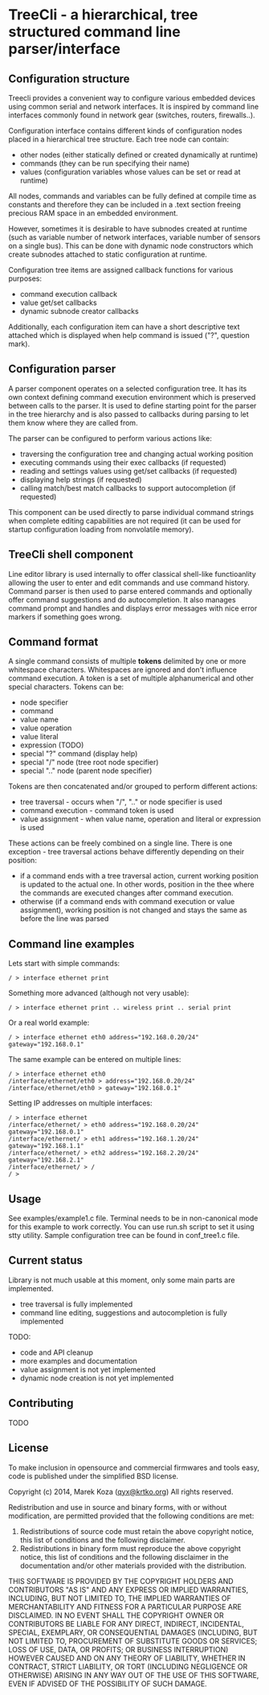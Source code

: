 TreeCli - a hierarchical, tree structured command line parser/interface
=========================================================================

Configuration structure
-----------------------------

Treecli provides a convenient way to configure various embedded devices using
common serial and network interfaces. It is inspired by command line interfaces
commonly found in network gear (switches, routers, firewalls..).

Configuration interface contains different kinds of configuration nodes placed
in a hierarchical tree structure. Each tree node can contain:

* other nodes (either statically defined or created dynamically at runtime)
* commands (they can be run specifying their name)
* values (configuration variables whose values can be set or read at runtime)

All nodes, commands and variables can be fully defined at compile time as
constants and therefore they can be included in a .text section freeing precious
RAM space in an embedded environment.

However, sometimes it is desirable to have subnodes created at runtime (such as
variable number of network interfaces, variable number of sensors on a single
bus). This can be done with dynamic node constructors which create subnodes
attached to static configuration at runtime.

Configuration tree items are assigned callback functions for various purposes:

* command execution callback
* value get/set callbacks
* dynamic subnode creator callbacks

Additionally, each configuration item can have a short descriptive text attached
which is displayed when help command is issued ("?", question mark).


Configuration parser
-----------------------------

A parser component operates on a selected configuration tree. It has its own context
defining command execution environment which is preserved between calls to the
parser. It is used to define starting point for the parser in the tree hierarchy
and is also passed to callbacks during parsing to let them know where they are
called from.

The parser can be configured to perform various actions like:

* traversing the configuration tree and changing actual working position
* executing commands using their exec callbacks (if requested)
* reading and settings values using get/set callbacks (if requested)
* displaying help strings (if requested)
* calling match/best match callbacks to support autocompletion (if requested)

This component can be used directly to parse individual command strings when
complete editing capabilities are not required (it can be used for startup
configuration loading from nonvolatile memory).


TreeCli shell component
-----------------------------

Line editor library is used internally to offer classical shell-like functioanlity
allowing the user to enter and edit commands and use command history. Command
parser is then used to parse entered commands and optionally offer command
suggestions and do autocompletion. It also manages command prompt and handles
and displays error messages with nice error markers if something goes wrong.


Command format
-----------------------------

A single command consists of multiple **tokens** delimited by one or more
whitespace characters. Whitespaces are ignored and don't influence command
execution. A token is a set of multiple alphanumerical and other special
characters. Tokens can be:

* node specifier
* command
* value name
* value operation
* value literal
* expression (TODO)
* special "?" command (display help)
* special "/" node (tree root node specifier)
* special ".." node (parent node specifier)

Tokens are then concatenated and/or grouped to perform different actions:

* tree traversal - occurs when "/", ".." or node specifier is used
* command execution - command token is used
* value assignment - when value name, operation and literal or expression is used

These actions can be freely combined on a single line. There is one exception -
tree traversal actions behave differently depending on their position:

* if a command ends with a tree traversal action, current working position
  is updated to the actual one. In other words, position in the thee where the
  commands are executed changes after command execution.
* otherwise (if a command ends with command execution or value assignment),
  working position is not changed and stays the same as before the line was parsed


Command line examples
-----------------------------


Lets start with simple commands:

```
/ > interface ethernet print
```

Something more advanced (although not very usable):

```
/ > interface ethernet print .. wireless print .. serial print
```

Or a real world example:

```
/ > interface ethernet eth0 address="192.168.0.20/24" gateway="192.168.0.1"
```

The same example can be entered on multiple lines:

```
/ > interface ethernet eth0
/interface/ethernet/eth0 > address="192.168.0.20/24"
/interface/ethernet/eth0 > gateway="192.168.0.1"

```

Setting IP addresses on multiple interfaces:

```
/ > interface ethernet
/interface/ethernet/ > eth0 address="192.168.0.20/24" gateway="192.168.0.1"
/interface/ethernet/ > eth1 address="192.168.1.20/24" gateway="192.168.1.1"
/interface/ethernet/ > eth2 address="192.168.2.20/24" gateway="192.168.2.1"
/interface/ethernet/ > /
/ >
```


Usage
-----------------------------

See examples/example1.c file. Terminal needs to be in non-canonical mode for
this example to work correctly. You can use run.sh script to set it using
stty utility. Sample configuration tree can be found in conf_tree1.c file.


Current status
-----------------------------

Library is not much usable at this moment, only some main parts are implemented.

* tree traversal is fully implemented
* command line editing, suggestions and autocompletion is fully implemented

TODO:

* code and API cleanup
* more examples and documentation
* value assignment is not yet implemented
* dynamic node creation is not yet implemented


Contributing
-----------------------------

TODO


License
-----------------------------

To make inclusion in opensource and commercial firmwares and tools easy, code
is published under the simplified BSD license.

Copyright (c) 2014, Marek Koza (qyx@krtko.org)
All rights reserved.

Redistribution and use in source and binary forms, with or without
modification, are permitted provided that the following conditions are met:

1. Redistributions of source code must retain the above copyright notice, this
   list of conditions and the following disclaimer.
2. Redistributions in binary form must reproduce the above copyright notice,
   this list of conditions and the following disclaimer in the documentation
   and/or other materials provided with the distribution.

THIS SOFTWARE IS PROVIDED BY THE COPYRIGHT HOLDERS AND CONTRIBUTORS "AS IS" AND
ANY EXPRESS OR IMPLIED WARRANTIES, INCLUDING, BUT NOT LIMITED TO, THE IMPLIED
WARRANTIES OF MERCHANTABILITY AND FITNESS FOR A PARTICULAR PURPOSE ARE
DISCLAIMED. IN NO EVENT SHALL THE COPYRIGHT OWNER OR CONTRIBUTORS BE LIABLE FOR
ANY DIRECT, INDIRECT, INCIDENTAL, SPECIAL, EXEMPLARY, OR CONSEQUENTIAL DAMAGES
(INCLUDING, BUT NOT LIMITED TO, PROCUREMENT OF SUBSTITUTE GOODS OR SERVICES;
LOSS OF USE, DATA, OR PROFITS; OR BUSINESS INTERRUPTION) HOWEVER CAUSED AND
ON ANY THEORY OF LIABILITY, WHETHER IN CONTRACT, STRICT LIABILITY, OR TORT
(INCLUDING NEGLIGENCE OR OTHERWISE) ARISING IN ANY WAY OUT OF THE USE OF THIS
SOFTWARE, EVEN IF ADVISED OF THE POSSIBILITY OF SUCH DAMAGE.








